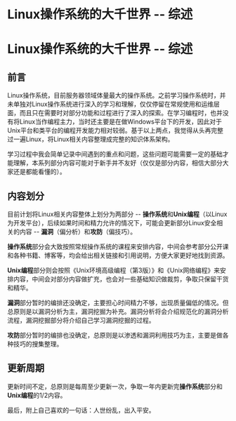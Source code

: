# Linux操作系统的大千世界 -- 综述


# Linux操作系统的大千世界 -- 综述

## 前言

Linux操作系统，目前服务器领域体量最大的操作系统。之前学习操作系统时，并未单独对Linux操作系统进行深入的学习和理解，仅仅停留在常规使用和运维层面，而且只在需要时对部分功能和过程进行了深入的探索。在学习编程时，也并没有将Linux当作编程主力，当时还主要是在做Windows平台下的开发，因此对于Unix平台和类平台的编程开发能力相对较弱。基于以上两点，我觉得从头再完整过一遍Linux，将Linux相关内容整理成完整的知识体系架构。

学习过程中我会简单记录中间遇到的重点和问题，这些问题可能需要一定的基础才能理解，本系列部分内容可能对于新手并不友好（仅仅是部分内容，相信大部分大家还是都能看懂的）。

## 内容划分

目前计划将Linux相关内容整体上划分为两部分 -- **操作系统**和**Unix编程**（以Linux为开发平台），后续如果时间和精力允许的情况下，可能会更新部分Linux安全相关的内容 -- **漏洞**（偏分析）和**攻防**（偏技巧）。

**操作系统**部分会大致按照常规操作系统的课程来安排内容，中间会参考部分公开课和各种书籍、博客等，均会给出相关链接和引用说明，方便大家更好地找到资源。

**Unix编程**部分则会按照《Unix环境高级编程（第3版）》和《Unix网络编程》来安排内容，中间会对部分内容做扩充，也会对一些基础知识做裁剪，争取只保留干货和精华。

**漏洞**部分暂时的编排还没确定，主要担心时间精力不够，出现质量偏低的情况。但总原则是以漏洞分析为主，漏洞挖掘为补充。漏洞分析将会介绍规范化的漏洞分析流程，漏洞挖掘部分将介绍自己学习漏洞挖掘的过程。

**攻防**部分暂时的编排也没确定，总原则是以渗透和漏洞利用技巧为主，主要是做各种技巧的搜集整理。

## 更新周期

更新时间不定，总原则是每周至少更新一次，争取一年内更新完**操作系统**部分和**Unix编程**的1/2内容。

最后，附上自己喜欢的一句话：人世纷乱，出入平安。


